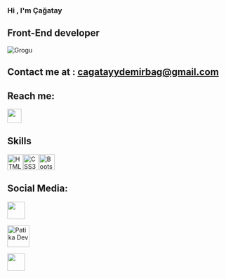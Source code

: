 ### Hi , I'm Çağatay

## Front-End developer
<img src="https://camo.githubusercontent.com/c5f5b94a887d382057c62f145368ce9c7bf31548ae7ced8e8f02557eb3ff6e99/68747470733a2f2f632e74656e6f722e636f6d2f796d7063434e5f666c6e3841414141642f626162792d796f64612d7468652d6d616e64616c6f7269616e2e676966" alt="Grogu" data-canonical-src="https://c.tenor.com/ympcCN_fln8AAAAd/baby-yoda-the-mandalorian.gif" style="max-width: 100%;">

## Contact me at : cagatayydemirbag@gmail.com



## Reach me:
[linkedin]: https://www.linkedin.com/in/çağatay-demirbağ-805356212/

[<img height="32" width="32" src="https://unpkg.com/simple-icons@v6/icons/linkedin.svg" />][linkedin]

## Skills
<a href="https://www.w3schools.com/html/" rel="nofollow">
<img src="https://raw.githubusercontent.com/danielcranney/readme-generator/main/public/icons/skills/html5-colored.svg" width="36" height="36" alt="HTML5" style="max-width: 100%;"></a><a href="https://www.w3.org/TR/CSS/#css" rel="nofollow"><img src="https://raw.githubusercontent.com/danielcranney/readme-generator/main/public/icons/skills/css3-colored.svg" width="36" height="36" alt="CSS3" style="max-width: 100%;"></a><a href="https://getbootstrap.com/" rel="nofollow"><img src="https://raw.githubusercontent.com/danielcranney/readme-generator/main/public/icons/skills/bootstrap-colored.svg" width="36" height="36" alt="Bootstrap" style="max-width: 100%;"></a>

## Social Media:
[instagram]: https://www.instagram.com/cagatayyd/
[<img height="40" width="40" src="https://unpkg.com/simple-icons@v6/icons/instagram.svg" />][instagram] 

[<img height="50" width="50" src="https://patika-prod.s3.eu-central-1.amazonaws.com/staticFiles/patikaLogo.png" alt="Patika Dev">][patika.dev] 

[patika.dev]: https://app.patika.dev/cagatayyd

[twitter]: https://twitter.com/cagataayydd
[<img height="40" width="40" src="https://unpkg.com/simple-icons@v6/icons/twitter.svg" />][twitter]

